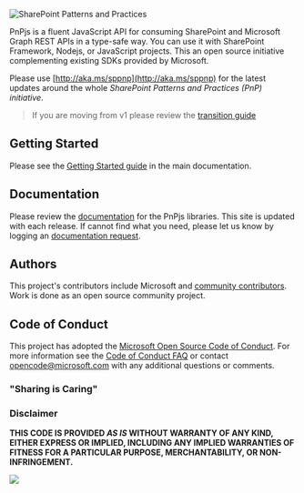 ![SharePoint Patterns and Practices](https://devofficecdn.azureedge.net/media/Default/PnP/sppnp.png)

PnPjs is a fluent JavaScript API for consuming SharePoint and Microsoft Graph REST APIs in a type-safe way. You can use it with SharePoint Framework, Nodejs, or JavaScript projects. This an open source initiative complementing existing SDKs provided by Microsoft.

Please use [http://aka.ms/sppnp](http://aka.ms/sppnp) for the latest updates around the whole *SharePoint Patterns and Practices (PnP) initiative*.

>If you are moving from v1 please review the [transition guide](https://pnp.github.io/pnpjs/transition-guide/)

## Getting Started

Please see the [Getting Started guide](https://pnp.github.io/pnpjs/getting-started/) in the main documentation.

## Documentation

Please review the [documentation](https://pnp.github.io/pnpjs/) for the PnPjs libraries. This
site is updated with each release. If cannot find what you need, please let us know by logging an [documentation request](https://github.com/pnp/pnpjs/issues).

## Authors
This project's contributors include Microsoft and [community contributors](AUTHORS). Work is done as an open source community project.

## Code of Conduct
This project has adopted the [Microsoft Open Source Code of Conduct](https://opensource.microsoft.com/codeofconduct/). For more information see the [Code of Conduct FAQ](https://opensource.microsoft.com/codeofconduct/faq/) or contact [opencode@microsoft.com](mailto:opencode@microsoft.com) with any additional questions or comments.

### "Sharing is Caring"

### Disclaimer
**THIS CODE IS PROVIDED *AS IS* WITHOUT WARRANTY OF ANY KIND, EITHER EXPRESS OR IMPLIED, INCLUDING ANY IMPLIED WARRANTIES OF FITNESS FOR A PARTICULAR PURPOSE, MERCHANTABILITY, OR NON-INFRINGEMENT.**

![](https://telemetry.sharepointpnp.com/@pnp/pnpjs/readme)
